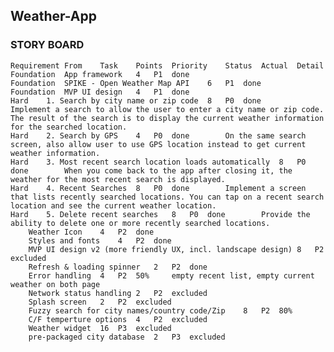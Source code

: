 ## Weather-App

### STORY BOARD				

	Requirement From	Task	Points	Priority	Status	Actual	Detail
	Foundation	App framework	4	P1	done		
	Foundation	SPIKE - Open Weather Map API	6	P1	done		
	Foundation	MVP UI design	4	P1	done		
	Hard	1. Search by city name or zip code	8	P0	done		Implement a search to allow the user to enter a city name or zip code. The result of the search is to display the current weather information for the searched location.
	Hard	2. Search by GPS	4	P0	done		On the same search screen, also allow user to use GPS location instead to get current weather information.
	Hard	3. Most recent search location loads automatically	8	P0	done		When you come back to the app after closing it, the weather for the most recent search is displayed.
	Hard	4. Recent Searches	8	P0	done		Implement a screen that lists recently searched locations. You can tap on a recent search location and see the current weather location.
	Hard	5. Delete recent searches	8	P0	done		Provide the ability to delete one or more recently searched locations.
		Weather Icon	4	P2	done		
		Styles and fonts	4	P2	done		
		MVP UI design v2 (more friendly UX, incl. landscape design)	8	P2	excluded		
		Refresh & loading spinner	2	P2	done		
		Error handling	4	P2	50%		empty recent list, empty current weather on both page
		Network status handling	2	P2	excluded		
		Splash screen	2	P2	excluded		
		Fuzzy search for city names/country code/Zip	8	P2	80%		
		C/F temperture options	4	P2	excluded		
		Weather widget	16	P3	excluded		
		pre-packaged city database	2	P3	excluded		